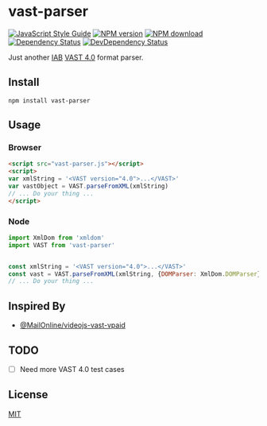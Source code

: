 # vast-parser
[![JavaScript Style Guide][js-standard-image]][js-standard-url]
[![NPM version][npm-image]][npm-url]
[![NPM download][npm-download]][npm-url]
[![Dependency Status][depstat-image]][depstat-url]
[![DevDependency Status][depstat-dev-image]][depstat-dev-url]

Just another [IAB](https://www.iab.com/) [VAST 4.0](https://www.iab.com/guidelines/digital-video-ad-serving-template-vast-4-0/) format parser.

## Install
```
npm install vast-parser
```

## Usage

### Browser
```html
<script src="vast-parser.js"></script>
<script>
var xmlString = '<VAST version="4.0">...</VAST>'
var vastObject = VAST.parseFromXML(xmlString)
// ... Do your thing ...
</script>
```

### Node

```js
import XmlDom from 'xmldom'
import VAST from 'vast-parser'


const xmlString = '<VAST version="4.0">...</VAST>'
const vast = VAST.parseFromXML(xmlString, {DOMParser: XmlDom.DOMParser} )
// ... Do your thing ...
```

## Inspired By
- [@MailOnline/videojs-vast-vpaid](https://github.com/MailOnline/videojs-vast-vpaid)

## TODO
- [ ] Need more VAST 4.0 test cases

## License
[MIT](https://kyungw00k.mit-license.org/)


[js-standard-url]: http://standardjs.com/
[js-standard-image]: https://img.shields.io/badge/code%20style-standard-brightgreen.svg

[npm-url]: https://npmjs.org/package/vast-parser
[npm-image]: https://img.shields.io/npm/v/vast-parser.svg?style=flat-square
[npm-download]: https://img.shields.io/npm/dm/vast-parser.svg?style=flat-square

[depstat-url]: https://david-dm.org/kyungw00k/vast-parser
[depstat-image]: https://david-dm.org/kyungw00k/vast-parser.svg?style=flat-square

[depstat-dev-url]: https://david-dm.org/kyungw00k/vast-parser#info=devDependencies
[depstat-dev-image]: https://david-dm.org/kyungw00k/vast-parser/dev-status.svg?style=flat-square

